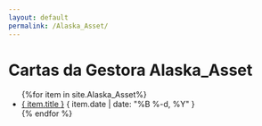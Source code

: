 ```yaml
---
layout: default
permalink: /Alaska_Asset/
---
```


<h1>Cartas da Gestora Alaska_Asset</h1>
<ul>
{%for item in site.Alaska_Asset%}
  <li>
    <a href="{ site.baseurl }{ item.url }">{ item.title }</a>
    <span>{ item.date | date: "%B %-d, %Y" }</span>
  </li>
    {% endfor %}
</ul>